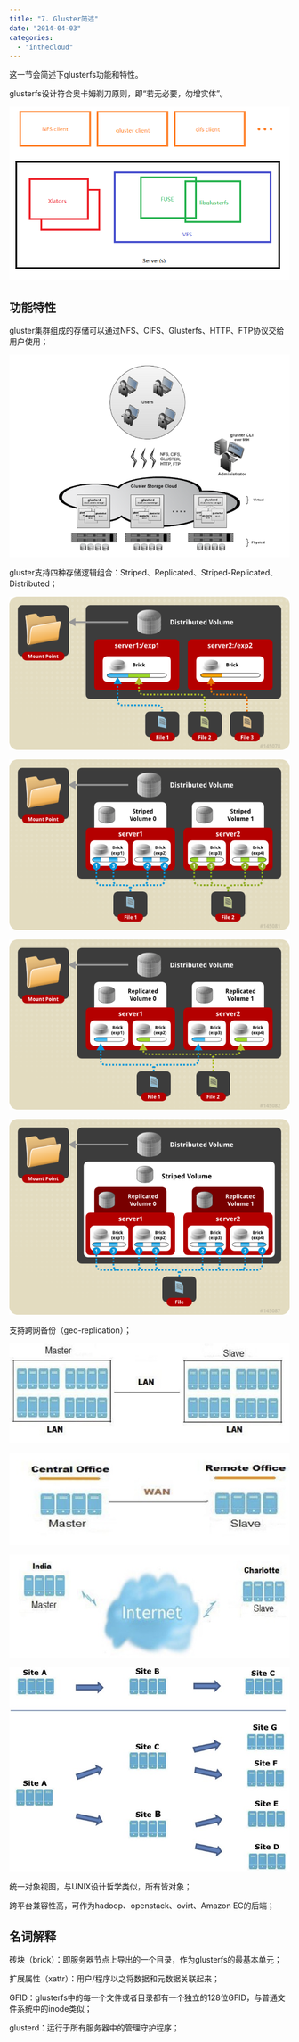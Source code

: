 ```yaml
---
title: "7. Gluster简述"
date: "2014-04-03"
categories: 
  - "inthecloud"
---
```


这一节会简述下glusterfs功能和特性。

glusterfs设计符合奥卡姆剃刀原则，即“若无必要，勿增实体”。

[![cloud-5.2-1](images/cloud-5.2-1.png)](http://blog.lofyer.org/5-2-cloud-gluster-src/cloud-5-2-1/)

## 功能特性

gluster集群组成的存储可以通过NFS、CIFS、Glusterfs、HTTP、FTP协议交给用户使用；

[![GlusterFS_Architecture](images/GlusterFS_Architecture.png)](http://blog.lofyer.org/5-2-cloud-gluster-des/glusterfs_architecture/)

gluster支持四种存储逻辑组合：Striped、Replicated、Striped-Replicated、Distributed；

[![Distributed_Volume](images/Distributed_Volume.png)](http://blog.lofyer.org/5-2-cloud-gluster-des/distributed_volume/)

[![Distributed_Striped_Volume](images/Distributed_Striped_Volume.png)](http://blog.lofyer.org/5-2-cloud-gluster-des/distributed_striped_volume/)

[![Distributed_Replicated_Volume](images/Distributed_Replicated_Volume.png)](http://blog.lofyer.org/5-2-cloud-gluster-des/distributed_replicated_volume/)

[![Distributed_Striped_Replicated_Volume](images/Distributed_Striped_Replicated_Volume.png)](http://blog.lofyer.org/5-2-cloud-gluster-des/distributed_striped_replicated_volume/)

支持跨网备份（geo-replication）；

[![Geo-Rep_LAN](images/Geo-Rep_LAN.png)](http://blog.lofyer.org/5-2-cloud-gluster-des/geo-rep_lan/)

[![Geo-Rep_WAN](images/Geo-Rep_WAN.png)](http://blog.lofyer.org/5-2-cloud-gluster-des/geo-rep_wan/)

[![Geo-Rep03_Internet](images/Geo-Rep03_Internet.png)](http://blog.lofyer.org/5-2-cloud-gluster-des/geo-rep03_internet/)

[![Geo-Rep04_Cascading](images/Geo-Rep04_Cascading.png)](http://blog.lofyer.org/5-2-cloud-gluster-des/geo-rep04_cascading/)

统一对象视图，与UNIX设计哲学类似，所有皆对象；

跨平台兼容性高，可作为hadoop、openstack、ovirt、Amazon EC的后端；

## 名词解释

砖块（brick）：即服务器节点上导出的一个目录，作为glusterfs的最基本单元；

扩展属性（xattr）：用户/程序以之将数据和元数据关联起来；

GFID：glusterfs中的每一个文件或者目录都有一个独立的128位GFID，与普通文件系统中的inode类似；

glusterd：运行于所有服务器中的管理守护程序；
